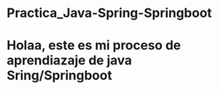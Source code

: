 # Practica_Java-Spring-Springboot


<h1>Holaa, este es mi proceso de aprendiazaje de java Sring/Springboot</h1>
